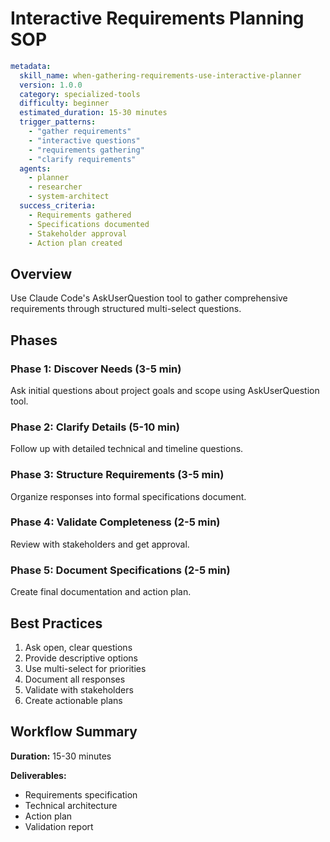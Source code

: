 # Interactive Requirements Planning SOP

```yaml
metadata:
  skill_name: when-gathering-requirements-use-interactive-planner
  version: 1.0.0
  category: specialized-tools
  difficulty: beginner
  estimated_duration: 15-30 minutes
  trigger_patterns:
    - "gather requirements"
    - "interactive questions"
    - "requirements gathering"
    - "clarify requirements"
  agents:
    - planner
    - researcher
    - system-architect
  success_criteria:
    - Requirements gathered
    - Specifications documented
    - Stakeholder approval
    - Action plan created
```

## Overview

Use Claude Code's AskUserQuestion tool to gather comprehensive requirements through structured multi-select questions.

## Phases

### Phase 1: Discover Needs (3-5 min)
Ask initial questions about project goals and scope using AskUserQuestion tool.

### Phase 2: Clarify Details (5-10 min)
Follow up with detailed technical and timeline questions.

### Phase 3: Structure Requirements (3-5 min)
Organize responses into formal specifications document.

### Phase 4: Validate Completeness (2-5 min)
Review with stakeholders and get approval.

### Phase 5: Document Specifications (2-5 min)
Create final documentation and action plan.

## Best Practices

1. Ask open, clear questions
2. Provide descriptive options
3. Use multi-select for priorities
4. Document all responses
5. Validate with stakeholders
6. Create actionable plans

## Workflow Summary

**Duration:** 15-30 minutes

**Deliverables:**
- Requirements specification
- Technical architecture
- Action plan
- Validation report
